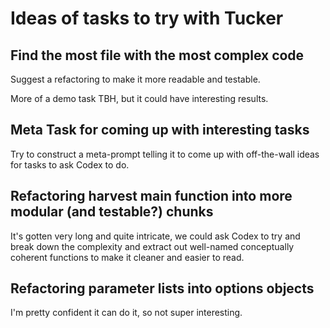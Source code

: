# Ideas of tasks to try with Tucker

## Find the most file with the most complex code

Suggest a refactoring to make it more readable and testable.

More of a demo task TBH, but it could have interesting results.

## Meta Task for coming up with interesting tasks

Try to construct a meta-prompt telling it to come up with off-the-wall
ideas for tasks to ask Codex to do.

## Refactoring harvest main function into more modular (and testable?) chunks

It's gotten very long and quite intricate, we could ask Codex to try
and break down the complexity and extract out well-named conceptually
coherent functions to make it cleaner and easier to read.

## Refactoring parameter lists into options objects

I'm pretty confident it can do it, so not super interesting.
